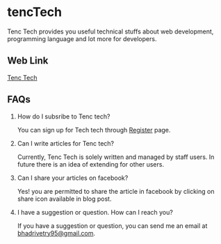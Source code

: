 # tencTech

Tenc Tech provides you useful technical stuffs about web development, programming language and lot more for developers.

## Web Link

[Tenc Tech](http://tenctech.pythonanywhere.com)

## FAQs

1. How do I subsribe to Tenc tech?

    You can sign  up for Tech tech through [Register](http://tenctech.pythonanywhere.com/accounts/register/) page.

2. Can I write articles for Tenc tech?

    Currently, Tenc Tech is solely written and managed by staff users. In future there is an idea of extending for other users.

3. Can I share your articles on facebook?

    Yes!  you are permitted to share the article in facebook by clicking on share icon available in blog post.

4. I have a suggestion or  question. How can I reach you?

    If you have a suggestion or question, you can send me an email at bhadrivetry95@gmail.com.
